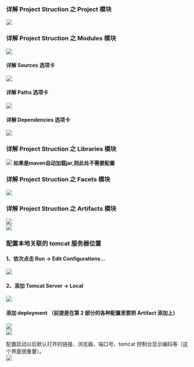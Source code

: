 ### 详解 Project Struction 之 Project 模块
![](http://img.blog.csdn.net/20160410173256624)  

### 详解 Project Struction 之 Modules 模块
![](http://img.blog.csdn.net/20160410223433910)  
#### 详解 Sources 选项卡
![](http://img.blog.csdn.net/20160411000249448)  
#### 详解 Paths 选项卡
![](http://img.blog.csdn.net/20160411000309995)  
#### 详解 Dependencies 选项卡
![](http://img.blog.csdn.net/20160411000429558)  
 
### 详解 Project Struction 之 Libraries 模块
![](http://img.blog.csdn.net/20160411004037061)
**如果是maven自动加载jar,则此处不需要配置**  

### 详解 Project Struction 之 Facets 模块
![](http://img.blog.csdn.net/20160411010441453)  

### 详解 Project Struction 之 Artifacts 模块
![](http://img.blog.csdn.net/20160411010747647)  
![](http://img.blog.csdn.net/20160411011158321)  

### 配置本地关联的 tomcat 服务器位置
#### 1、依次点击 Run -> Edit Configurations…  
![](http://img.blog.csdn.net/20160411011406511)  
#### 2、添加 Tomcat Server -> Local
![](http://img.blog.csdn.net/20160411011600561)  
#### 添加 deployment （前提是在第 2 部分的各种配置里要把 Artifact 添加上）
![](http://img.blog.csdn.net/20160411011904682)  
![](http://img.blog.csdn.net/20160411012105339)  

配置启动以后默认打开的链接、浏览器、端口号、tomcat 控制台显示编码等（这个界面很重要）。  
![](http://img.blog.csdn.net/20160411012600402)  
